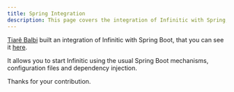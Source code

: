 ```yaml
---
title: Spring Integration
description: This page covers the integration of Infinitic with Spring, showcasing how to leverage Infinitic's capabilities within Spring applications.
---
```

[Tiarê Balbi](https://github.com/tiarebalbi) built an integration of Infinitic with Spring Boot, that you can see it [here](https://github.com/tiarebalbi/infinitic-spring-boot-integration).

It allows you to start Infinitic using the usual Spring Boot mechanisms, configuration files and dependency injection.

Thanks for your contribution.

